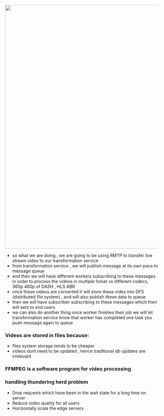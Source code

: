 <img width=600 height=800 src="https://github.com/user-attachments/assets/d830db20-1111-4c59-9675-82fab87691a0">

- so what we are doing , we are going to be using RMTP to transfer live stream video to our transformation service
- from transformation service , we will publish message at its own pace to message queue
- and then we will have different workers subscribing to these messages in order to process the videos in multiple fomat vs different codecs, 360p 460p of DASH , HLS ABR
- once these videos are converted it will store these vides into DFS (distributed file system) , and will also publish these data to queue
- then we will have subscriber subscribing to these messages which then will sent to end users
- we can also do another thing once worker finishes their job we will let transformation service know that worker has completed one task you push message again to queue

### Videos are stored in files because:
- files system storage tends to be cheaper
- videos dont need to be updated , hence traditional db updates are irrelevant

### FFMPEG is a software program for video processing

### handling thundering herd problem
- Drop requests which have been in the wait state for a long time on server
- Reduce video quality for all users
- Horizontally scale the edge servers
